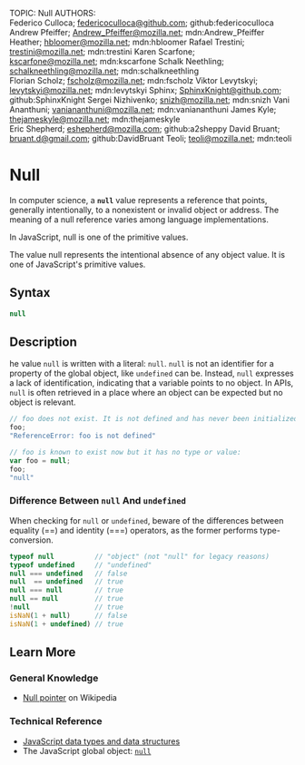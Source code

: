 TOPIC: Null
AUTHORS: Federico Culloca; federicoculloca@github.com; github:federicoculloca
         Andrew Pfeiffer; Andrew_Pfeiffer@mozilla.net; mdn:Andrew_Pfeiffer
         Heather; hbloomer@mozilla.net; mdn:hbloomer
         Rafael Trestini; trestini@mozilla.net; mdn:trestini
         Karen Scarfone; kscarfone@mozilla.net; mdn:kscarfone
         Schalk Neethling; schalkneethling@mozilla.net; mdn:schalkneethling
         Florian Scholz; fscholz@mozilla.net; mdn:fscholz
         Viktor Levytskyi; levytskyi@mozilla.net; mdn:levytskyi
         Sphinx; SphinxKnight@github.com; github:SphinxKnight
         Sergei Nizhivenko; snizh@mozilla.net; mdn:snizh
         Vani Ananthuni; vaniananthuni@mozilla.net; mdn:vaniananthuni
         James Kyle; thejameskyle@mozilla.net; mdn:thejameskyle
         Eric Shepherd; eshepherd@mozilla.com; github:a2sheppy
         David Bruant; bruant.d@gmail.com; github:DavidBruant
         Teoli; teoli@mozilla.net; mdn:teoli

# Null

In computer science, a **`null`** value represents a reference that points, generally intentionally,
to a nonexistent or invalid object or address. The meaning of a null reference varies
among language implementations.

In JavaScript, null is one of the primitive values.

The value null represents the intentional absence of any object value. It is one of JavaScript's
primitive values.

## Syntax

```javascript
null
```

## Description

he value `null` is written with a literal: `null`. `null` is not an identifier for a property of the
global object, like `undefined` can be. Instead, `null` expresses a lack of identification, indicating
that a variable points to no object. In APIs, `null` is often retrieved in a place where an object
can be expected but no object is relevant.

```javascript
// foo does not exist. It is not defined and has never been initialized:
foo;
"ReferenceError: foo is not defined"

// foo is known to exist now but it has no type or value:
var foo = null;
foo;
"null"
```

### Difference Between `null` And `undefined`

When checking for `null` or `undefined`, beware of the differences between equality (==) and identity
(===) operators, as the former performs type-conversion.

```javascript
typeof null          // "object" (not "null" for legacy reasons)
typeof undefined     // "undefined"
null === undefined   // false
null  == undefined   // true
null === null        // true
null == null         // true
!null                // true
isNaN(1 + null)      // false
isNaN(1 + undefined) // true
```

## Learn More

### General Knowledge

- [Null pointer](https://en.wikipedia.org/wiki/Null%20pointer) on Wikipedia

### Technical Reference

- [JavaScript data types and data structures](https://wiki.developer.mozilla.org/en-US/docs/Web/JavaScript/Data_structures)
- The JavaScript global object: [`null`](https://wiki.developer.mozilla.org/en-US/docs/Web/JavaScript/Reference/Global_Objects/null)
